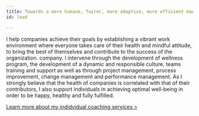 ```yaml
---
title: Towards a more humane, fairer, more adaptive, more efficient management
id: lead

---
```

I help companies achieve their goals by establishing a vibrant work environment where everyone takes care of their health and mindful attitude, to bring the best of themselves and contribute to the success of the organization. company. I intervene through the development of wellness program, the development of a dynamic and responsible culture, teams training and support as well as through project management, process improvement, change management and performance management. As I strongly believe that the health of companies is correlated with that of their contributors, I also support individuals in achieving optimal well-being in order to be happy, healthy and fully fulfilled.

[Learn more about my indidvidual coaching services >](https://nancy-bilodeau-refonte.vercel.app/accompagnement-holistique-coaching)
